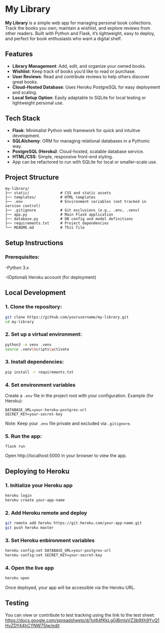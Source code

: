 # My Library
**My Library** is a simple web app for managing personal book collections. Track the books you own, maintain a wishlist, and explore reviews from other readers. Built with Python and Flask, it’s lightweight, easy to deploy, and perfect for book enthusiasts who want a digital shelf.

## Features
- **Library Management**: Add, edit, and organize your owned books.
- **Wishlist**: Keep track of books you’d like to read or purchase.
- **User Reviews**: Read and contribute reviews to help others discover great books.
- **Cloud-Hosted Database**: Uses Heroku PostgreSQL for easy deployment and scaling.
- **Local Setup Option**: Easily adaptable to SQLite for local testing or lightweight personal use.
  
## Tech Stack
- **Flask**: Minimalist Python web framework for quick and intuitive development.
- **SQLAlchemy**: ORM for managing relational databases in a Pythonic way.
- **PostgreSQL (Heroku)**:  Cloud-hosted, scalable database service.
- **HTML/CSS**: Simple, responsive front-end styling.
- App can be refactored to run with SQLite for local or smaller-scale use.

## Project Structure
```
my-library/
├── static/              # CSS and static assets
├── templates/           # HTML templates
├── .env                 # Environment variables (not tracked in version control)
├── .gitignore           # Git exclusions (e.g., .env, .venv)
├── app.py               # Main Flask application
├── database.py          # DB config and model definitions
├── requirements.txt     # Project dependencies
└── README.md            # This file
```


## Setup Instructions

### Prerequisites:
-Python 3.x

-(Optional) Heroku account (for deployment)


## Local Development

### 1. Clone the repository:
```bash
git clone https://github.com/yourusername/my-library.git
cd my-library
```

### 2. Set up a virtual environment:
```bash
python3 -m venv .venv
source .venv\Scripts\activate
```

### 3. Install dependencies:
```bash
pip install -r requirements.txt
```


### 4. Set environment variables
Create a `.env` file in the project root with your configuration. Example (for Heroku):
```dotenv
DATABASE_URL=your-heroku-postgres-url
SECRET_KEY=your-secret-key
```
Note: Keep your `.env` file private and excluded via `.gitignore`.

### 5. Run the app:
```
flask run
```
Open http://localhost:5000 in your browser to view the app.


## Deploying to Heroku

### 1. Initialize your Heroku app
```bash
heroku login
heroku create your-app-name
```

### 2. Add Heroku remote and deploy
```bash
git remote add heroku https://git.heroku.com/your-app-name.git
git push heroku master
```

### 3. Set Heroku enbironment variables
```bash
heroku config:set DATABASE_URL=your-postgres-url
heroku config:set SECRET_KEY=your-secret-key
```

### 4. Open the live app
```bash
heroku open
```
Once deployed, your app will be accessible via the Heroku URL.

## Testing
You can view or contribute to test tracking using the link to the test sheet:
https://docs.google.com/spreadsheets/d/1oI64fKkLgGjBmIqVZ3b9Xh9YvQ1HvZDY44hCYNW75Iw/edit
